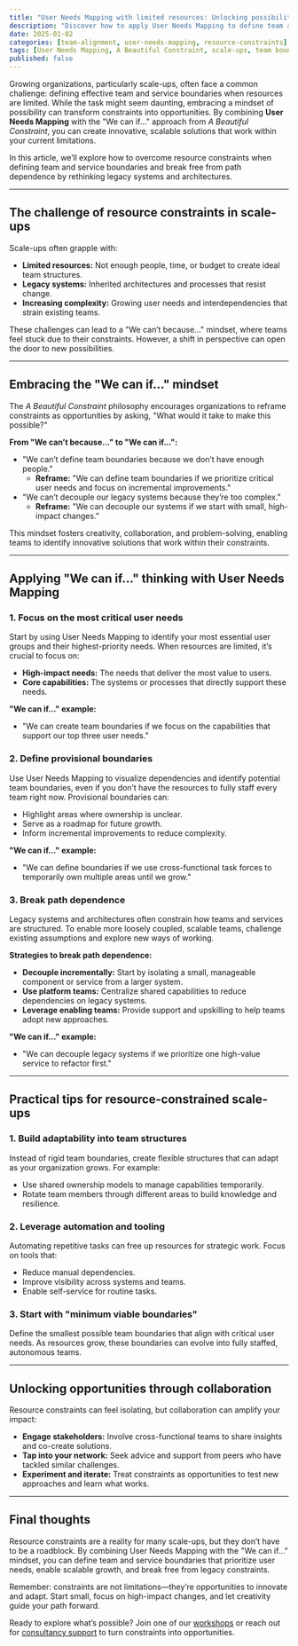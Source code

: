 ```yaml
---
title: "User Needs Mapping with limited resources: Unlocking possibilities with 'We can if...' thinking"
description: "Discover how to apply User Needs Mapping to define team and service boundaries in resource-constrained scale-ups using principles from 'A Beautiful Constraint.'"
date: 2025-01-02
categories: [team-alignment, user-needs-mapping, resource-constraints]
tags: [User Needs Mapping, A Beautiful Constraint, scale-ups, team boundaries, organizational design]
published: false
---
```


Growing organizations, particularly scale-ups, often face a common challenge: defining effective team and service boundaries when resources are limited. While the task might seem daunting, embracing a mindset of possibility can transform constraints into opportunities. By combining **User Needs Mapping** with the "We can if..." approach from *A Beautiful Constraint*, you can create innovative, scalable solutions that work within your current limitations.

In this article, we’ll explore how to overcome resource constraints when defining team and service boundaries and break free from path dependence by rethinking legacy systems and architectures.

---

## The challenge of resource constraints in scale-ups

Scale-ups often grapple with:
- **Limited resources:** Not enough people, time, or budget to create ideal team structures.
- **Legacy systems:** Inherited architectures and processes that resist change.
- **Increasing complexity:** Growing user needs and interdependencies that strain existing teams.

These challenges can lead to a "We can’t because..." mindset, where teams feel stuck due to their constraints. However, a shift in perspective can open the door to new possibilities.

---

## Embracing the "We can if..." mindset

The *A Beautiful Constraint* philosophy encourages organizations to reframe constraints as opportunities by asking, "What would it take to make this possible?"

**From "We can’t because..." to "We can if...":**
- "We can’t define team boundaries because we don’t have enough people."
  - **Reframe:** "We can define team boundaries if we prioritize critical user needs and focus on incremental improvements."
- "We can’t decouple our legacy systems because they’re too complex."
  - **Reframe:** "We can decouple our systems if we start with small, high-impact changes."

This mindset fosters creativity, collaboration, and problem-solving, enabling teams to identify innovative solutions that work within their constraints.

---

## Applying "We can if..." thinking with User Needs Mapping

### 1. Focus on the most critical user needs

Start by using User Needs Mapping to identify your most essential user groups and their highest-priority needs. When resources are limited, it’s crucial to focus on:
- **High-impact needs:** The needs that deliver the most value to users.
- **Core capabilities:** The systems or processes that directly support these needs.

**"We can if..." example:**
- "We can create team boundaries if we focus on the capabilities that support our top three user needs."

### 2. Define provisional boundaries

Use User Needs Mapping to visualize dependencies and identify potential team boundaries, even if you don’t have the resources to fully staff every team right now. Provisional boundaries can:
- Highlight areas where ownership is unclear.
- Serve as a roadmap for future growth.
- Inform incremental improvements to reduce complexity.

**"We can if..." example:**
- "We can define boundaries if we use cross-functional task forces to temporarily own multiple areas until we grow."

### 3. Break path dependence

Legacy systems and architectures often constrain how teams and services are structured. To enable more loosely coupled, scalable teams, challenge existing assumptions and explore new ways of working.

**Strategies to break path dependence:**
- **Decouple incrementally:** Start by isolating a small, manageable component or service from a larger system.
- **Use platform teams:** Centralize shared capabilities to reduce dependencies on legacy systems.
- **Leverage enabling teams:** Provide support and upskilling to help teams adopt new approaches.

**"We can if..." example:**
- "We can decouple legacy systems if we prioritize one high-value service to refactor first."

---

## Practical tips for resource-constrained scale-ups

### 1. Build adaptability into team structures

Instead of rigid team boundaries, create flexible structures that can adapt as your organization grows. For example:
- Use shared ownership models to manage capabilities temporarily.
- Rotate team members through different areas to build knowledge and resilience.

### 2. Leverage automation and tooling

Automating repetitive tasks can free up resources for strategic work. Focus on tools that:
- Reduce manual dependencies.
- Improve visibility across systems and teams.
- Enable self-service for routine tasks.

### 3. Start with "minimum viable boundaries"

Define the smallest possible team boundaries that align with critical user needs. As resources grow, these boundaries can evolve into fully staffed, autonomous teams.

---

## Unlocking opportunities through collaboration

Resource constraints can feel isolating, but collaboration can amplify your impact:
- **Engage stakeholders:** Involve cross-functional teams to share insights and co-create solutions.
- **Tap into your network:** Seek advice and support from peers who have tackled similar challenges.
- **Experiment and iterate:** Treat constraints as opportunities to test new approaches and learn what works.

---

## Final thoughts

Resource constraints are a reality for many scale-ups, but they don’t have to be a roadblock. By combining User Needs Mapping with the "We can if..." mindset, you can define team and service boundaries that prioritize user needs, enable scalable growth, and break free from legacy constraints.

Remember: constraints are not limitations—they’re opportunities to innovate and adapt. Start small, focus on high-impact changes, and let creativity guide your path forward.

Ready to explore what’s possible? Join one of our [workshops](/workshops) or reach out for [consultancy support](/consultancy) to turn constraints into opportunities.

